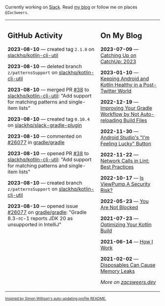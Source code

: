 Currently working on [Slack](https://slack.com/). Read [my blog](https://zacsweers.dev/) or follow me on places `@ZacSweers`.

<table><tr><td valign="top" width="60%">

## GitHub Activity
<!-- githubActivity starts -->
**2023-08-10** — created tag `2.1.0` on [slackhq/kotlin-cli-util](https://github.com/slackhq/kotlin-cli-util)

**2023-08-10** — deleted branch `z/patternsSupport` on [slackhq/kotlin-cli-util](https://github.com/slackhq/kotlin-cli-util)

**2023-08-10** — merged PR [#38](https://github.com/slackhq/kotlin-cli-util/pull/38) to [slackhq/kotlin-cli-util](https://github.com/slackhq/kotlin-cli-util): "Add support for matching patterns and single-item lists"

**2023-08-10** — created tag `0.10.4` on [slackhq/slack-gradle-plugin](https://github.com/slackhq/slack-gradle-plugin)

**2023-08-10** — commented on [#26077](https://github.com/gradle/gradle/issues/26077#issuecomment-1673724903) in [gradle/gradle](https://github.com/gradle/gradle)

**2023-08-10** — opened PR [#38](https://github.com/slackhq/kotlin-cli-util/pull/38) to [slackhq/kotlin-cli-util](https://github.com/slackhq/kotlin-cli-util): "Add support for matching patterns and single-item lists"

**2023-08-10** — created branch `z/patternsSupport` on [slackhq/kotlin-cli-util](https://github.com/slackhq/kotlin-cli-util)

**2023-08-10** — opened issue [#26077](https://github.com/gradle/gradle/issues/26077) on [gradle/gradle](https://github.com/gradle/gradle): "Gradle 8.3-rc-1 reports JDK 20 as unsupported in IntelliJ"
<!-- githubActivity ends -->
</td><td valign="top" width="40%">

## On My Blog
<!-- blog starts -->
**2023-07-09** — [Catching Up on CatchUp: 2023](https://www.zacsweers.dev/catching-up-on-catchup-2023/)

**2023-01-10** — [Keeping Android and Kotlin Healthy in a Post-Twitter World](https://www.zacsweers.dev/keeping-android-healthy/)

**2022-12-19** — [Improving Your Gradle Workflow by Not Auto-reloading Build Files](https://www.zacsweers.dev/improving-your-workflow-by-not-auto-reloading-build-files/)

**2022-11-30** — [Android Studio's "I'm Feeling Lucky" Button](https://www.zacsweers.dev/android-studios-im-feeling-lucky-button/)

**2022-11-22** — [Network Calls in Lint: Best Practices](https://www.zacsweers.dev/network-calls-in-lint-best-practices/)

**2022-10-17** — [Is ViewPump A Security Risk?](https://www.zacsweers.dev/is-viewpump-a-security-risk/)

**2022-05-23** — [You Are Not Blocked](https://www.zacsweers.dev/you-are-not-blocked/)

**2021-07-23** — [Optimizing Your Kotlin Build](https://www.zacsweers.dev/optimizing-your-kotlin-build/)

**2021-06-14** — [How I Work](https://www.zacsweers.dev/how-i-work/)

**2021-02-02** — [Disposables Can Cause Memory Leaks](https://www.zacsweers.dev/disposables-can-cause-memory-leaks/)
<!-- blog ends -->
_More on [zacsweers.dev](https://zacsweers.dev/)_
</td></tr></table>

<sub><a href="https://simonwillison.net/2020/Jul/10/self-updating-profile-readme/">Inspired by Simon Willison's auto-updating profile README.</a></sub>